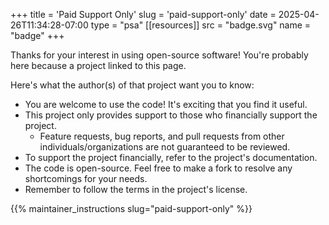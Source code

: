 +++
title = 'Paid Support Only'
slug = 'paid-support-only'
date = 2025-04-26T11:34:28-07:00
type = "psa"
[[resources]]
  src = "badge.svg"
  name = "badge"
+++

Thanks for your interest in using open-source software! You're probably here
because a project linked to this page.

Here's what the author(s) of that project want you to know:
 - You are welcome to use the code! It's exciting that you find it useful.
 - This project only provides support to those who financially support the project.
    - Feature requests, bug reports, and pull requests from other individuals/organizations are not guaranteed to be reviewed.
 - To support the project financially, refer to the project's documentation.
 - The code is open-source. Feel free to make a fork to resolve any
   shortcomings for your needs.
 - Remember to follow the terms in the project's license.

{{% maintainer_instructions slug="paid-support-only" %}}